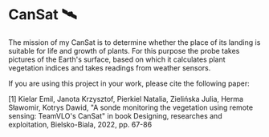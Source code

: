 # CanSat 🛰

The mission of my CanSat is to determine whether the place of its landing is suitable for life and growth of plants. For this purpose the probe takes pictures of the Earth's surface, based on which it calculates plant vegetation indices and takes readings from weather sensors.

If you are using this project in your work, please cite the following paper:

[1] Kielar Emil, Janota Krzysztof, Pierkiel Natalia, Zielińska Julia, Herma Sławomir, Kotrys Dawid, "A sonde monitoring the vegetation using remote sensing: TeamVLO's CanSat" in book Designing, researches and exploitation, Bielsko-Biala, 2022, pp. 67-86
